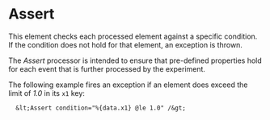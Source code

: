 Assert
======

This element checks each processed element against a specific condition. If
the condition does not hold for that element, an exception is thrown.

The *Assert* processor is intended to ensure that pre-defined properties hold
for each event that is further processed by the experiment.

The following example fires an exception if an element does exceed the limit
of *1.0* in its `x1` key:

      &lt;Assert condition="%{data.x1} @le 1.0" /&gt;

